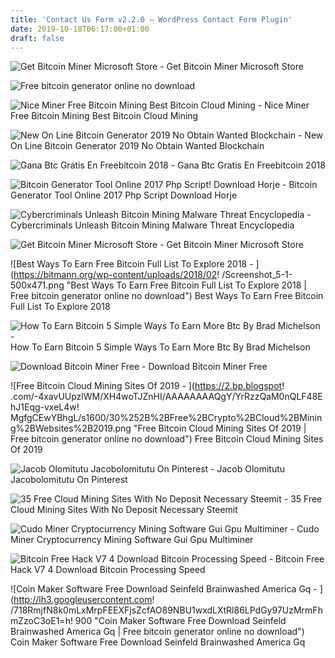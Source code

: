 ```yaml
---
title: 'Contact Us Form v2.2.0 – WordPress Contact Form Plugin'
date: 2019-10-18T06:17:00+01:00
draft: false
---
```


![Get Bitcoin Miner Microsoft Store - ](https://store-images.s-microsoft.com/image/apps.5721.9007199266486573.99ee0653-9a4d-413c-9c66-211e52bdcf3f.f62cf0b6-524f-4d7f-919f-9dbddb24addc?w=672&h=378&q=80&mode=letterbox&background=%23FFE4E4E4&format=jpg "Get Bitcoin Miner Microsoft Store | Free bitcoin generator online no download") Get Bitcoin Miner Microsoft Store

![Free bitcoin generator online no download](https://d33wubrfki0l68.cloudfront.net/ad52badfc2029649c0fd961e709ebd2c193bbf41/484cd/wp-content/uploads/sites/2/2019/03/settings-screenshot.png "Free bitcoin generator online no download") 

![Nice Miner Free Bitcoin Mining Best Bitcoin Cloud Mining - ](https://nice-miner.com/assets/frontend/images/srvcsinrimg.png "Nice Miner Free Bitcoin Mining Best !   Bitcoin Cloud Mining | Free bitcoin generator online no download") Nice Miner Free Bitcoin Mining Best Bitcoin Cloud Mining

![New On Line Bitcoin Generator 2019 No Obtain Wanted Blockchain - ](https://upcrypto.org/wp-content/uploads/2019/05/new-online-bitcoin-generator-2019-no-download-needed.jpg "New On Line Bitcoin Generator 2019 No Obtain Wanted Blockchain | Free bitcoin generator online no download") New On Line Bitcoin Generator 2019 No Obtain Wanted Blockchain

![Gana Btc Gratis En Freebitcoin 2018 - ](https://i.ytimg.com/vi/gDqkvC5Tomc/maxresdefault.jpg "Gana Btc Gratis En Freebitcoin 2018 | Free bitcoin generator online no download") Gana Btc Gratis En Freebitcoin 2018

![Bitcoin Generator Tool Online 2017 Php Script!    Download Horje - ](http://im.horje.com/7/1/upload/6051.jpg "Bitcoin Generator Tool Online 2017 !   Php Script Download Horje | Free bitcoin generator online no download") Bitcoin Generator Tool Online 2017 Php Script Download Horje

![Cybercriminals Unleash Bitcoin Mining Malware Threat Encyclopedia - ](https://documents.trendmicro.com/assets/dumpimages/0211201192521.jpeg "Cybercriminals Unleash Bitcoin Mining Malware Threat Encyclopedia | Free bitcoin generator online no download") Cybercriminals Unleash Bitcoin Mining Malware Threat Encyclopedia

![Get Bitcoin Miner Microsoft Store - ](https://store-images.s-microsoft.com/image/apps.26756.9007199266486573.b0f30ab3-55ec-49ba-acf9-92c8a0569ae6.0bfda0ee-a2e5-4764-b6f3-d36a51fd9ddf "Get Bitcoin Miner Microsoft Store | Free bitcoin generator online no download") Get Bitcoin Miner Microsoft Store

![Best Ways To Earn Free Bitcoin Full List To Explore 2018 - ](https://bitmann.org/wp-content/uploads/2018/02!   /Screenshot_5-1-500x471.png "Best Ways To Earn Free Bitcoin Full List To Explore 2018 | Free bitcoin generator online no download") Best Ways To Earn Free Bitcoin Full List To Explore 2018

![How To Earn Bitcoin 5 Simple Ways To Earn More Btc By Brad Michelson - ](https://hackernoon.com/drafts/hn2v31fx.png "How To Earn Bitcoin 5 Simple Ways To Earn More Btc By Brad Michelson | Free bitcoin generator online no download") How To Earn Bitcoin 5 Simple Ways To Earn More Btc By Brad Michelson

![Download Bitcoin Miner Free - ](http://i1.ytimg.com/vi/ze8EL-ZUcFI/maxresdefault.jpg "Download Bitcoin Miner Free | Free bitcoin generator online no download") Download Bitcoin Miner Free

![Free Bitcoin Cloud Mining Sites Of 2019 - ](https://2.bp.blogspot!   .com/-4xavUUpzlWM/XH4woTJZnHI/AAAAAAAAQgY/YrRzzQaM0nQLF48EhJ1Eqg-vxeL4w!   MgfgCEwYBhgL/s1600/30%252B%2BFree%2BCrypto%2BCloud%2BMining%2BWebsites%2B2019.png "Free Bitcoin Cloud Mining Sites Of 2019 | Free bitcoin generator online no download") Free Bitcoin Cloud Mining Sites Of 2019

![Jacob Olomitutu Jacobolomitutu On Pinterest - ](https://i.pinimg.com/236x/87/49/7b/87497be5d911a7ef2a6402858b3008a3--money-generator-hack-tool.jpg "Jacob Olomitutu Jacobolomitutu On Pinterest | Free bitcoin generator online no download") Jacob Olomitutu Jacobolomitutu On Pinterest

![35 Free Cloud Mining Sites With No Deposit Necessary Steemit - ](https://steemitimages.com/DQmeySFUhL95YbAjHQqEy8MFsV7A9FWYkV2QJWu8Kh53nd5/Screenshot_20180224-195205.png "35 Free Cloud Mining Sites With No Deposit Necessary Steemit | Free bitcoin generator online n!   o download") 35 Free Cloud Mining Sites With No Deposit Necessary Steemit

![Cudo Miner Cryptocurrency Mining Software Gui Gpu Multiminer - ](https://d33wubrfki0l68.cloudfront.net/4f654c4286f98085e80d853cb529340ebd64207a/d6505/wp-content/uploads/sites/2/2019/03/miner-slide-1.png "Cudo Miner Cryptocurrency Mining Software Gui Gpu Multiminer | Free bitcoin generator online no download") Cudo Miner Cryptocurrency Mining Software Gui Gpu Multiminer

![Bitcoin Free Hack V7 4 Download Bitcoin Processing Speed - ](http://3.bp.blogspot.com/-BpCCQOf9_b8/UbeSXxH0UBI/AAAAAAAAAoc/Mtzu-u_aGb0/s1600/Bitcoin+hac.png "Bitcoin Free Hack V7 4 Download Bitcoin Processing Speed | Free bitcoin generator online no download") Bitcoin Free Hack V7 4 Download Bitcoin Processing Speed

![Coin Maker Software Free Download Seinfeld Brainwashed America Gq - ](http://lh3.googleusercontent.com!   /718RmjfN8k0mLxMrpFEEXFjsZcfAO89NBU1wxdLXtRl86LPdGy97UzMrmFhmZzoC3oE1=h!   900 "Coin Maker Software Free Download Seinfeld Brainwashed America Gq | Free bitcoin generator online no download") Coin Maker Software Free Download Seinfeld Brainwashed America Gq